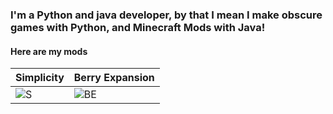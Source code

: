 ### I'm a Python and java developer, by that I mean I make obscure games with Python, and Minecraft Mods with Java!

#### Here are my mods

| Simplicity | Berry Expansion |
|------------|-----------------|
|![S](https://user-images.githubusercontent.com/88556555/165871120-fb09568a-3b66-4d60-929c-e5e534b5d8c5.png)|![BE](https://user-images.githubusercontent.com/88556555/165871175-ff87f757-553f-432d-a61e-4ad96337d4df.png)




